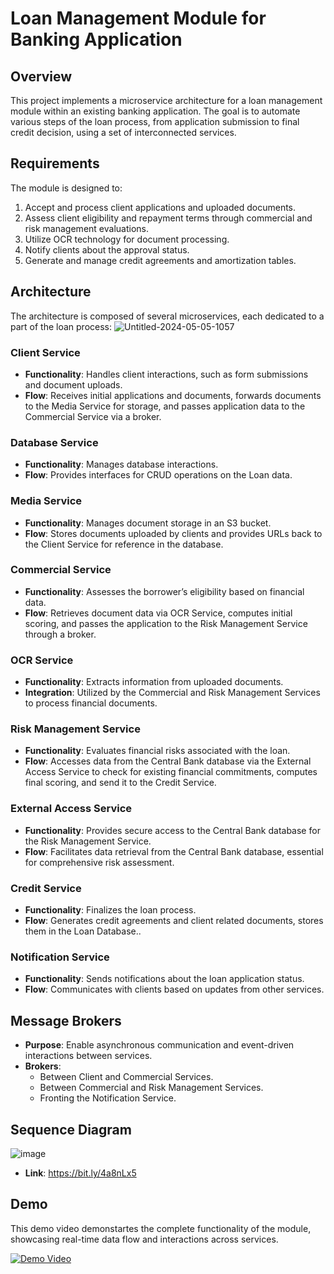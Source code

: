 # Loan Management Module for Banking Application

## Overview
This project implements a microservice architecture for a loan management module within an existing banking application. The goal is to automate various steps of the loan process, from application submission to final credit decision, using a set of interconnected services.

## Requirements
The module is designed to:
1. Accept and process client applications and uploaded documents.
2. Assess client eligibility and repayment terms through commercial and risk management evaluations.
3. Utilize OCR technology for document processing.
4. Notify clients about the approval status.
5. Generate and manage credit agreements and amortization tables.

## Architecture
The architecture is composed of several microservices, each dedicated to a part of the loan process:
![Untitled-2024-05-05-1057](https://github.com/anasch07/Software-Architecture-Loan-Management-Microservices/assets/98924792/fb7b65d0-fe55-4a93-9996-4ef6df6b3722)

### Client Service
- **Functionality**: Handles client interactions, such as form submissions and document uploads.
- **Flow**: Receives initial applications and documents, forwards documents to the Media Service for storage, and passes application data to the Commercial Service via a broker.

### Database Service
- **Functionality**: Manages database interactions.
- **Flow**: Provides interfaces for CRUD operations on the Loan data.

### Media Service
- **Functionality**: Manages document storage in an S3 bucket.
- **Flow**: Stores documents uploaded by clients and provides URLs back to the Client Service for reference in the database.

### Commercial Service
- **Functionality**: Assesses the borrower’s eligibility based on financial data.
- **Flow**: Retrieves document data via OCR Service, computes initial scoring, and passes the application to the Risk Management Service through a broker.

### OCR Service
- **Functionality**: Extracts information from uploaded documents.
- **Integration**: Utilized by the Commercial and Risk Management Services to process financial documents.

### Risk Management Service
- **Functionality**: Evaluates financial risks associated with the loan.
- **Flow**: Accesses data from the Central Bank database via the External Access Service to check for existing financial commitments, computes final scoring, and send it to the Credit Service.

### External Access Service
- **Functionality**: Provides secure access to the Central Bank database for the Risk Management Service.
- **Flow**: Facilitates data retrieval from the Central Bank database, essential for comprehensive risk assessment.

### Credit Service
- **Functionality**: Finalizes the loan process.
- **Flow**: Generates credit agreements and client related documents, stores them in the Loan Database..

### Notification Service
- **Functionality**: Sends notifications about the loan application status.
- **Flow**: Communicates with clients based on updates from other services.

## Message Brokers
- **Purpose**: Enable asynchronous communication and event-driven interactions between services.
- **Brokers**:
  - Between Client and Commercial Services.
  - Between Commercial and Risk Management Services.
  - Fronting the Notification Service.

## Sequence Diagram
![image](https://github.com/anasch07/Software-Architecture-Loan-Management-Microservices/assets/98924792/00c624d5-9c49-481b-adee-8577d4cc478c)
- **Link**: https://bit.ly/4a8nLx5
  

## Demo
This demo video demonstartes the complete functionality of the module, showcasing real-time data flow and interactions across services.


[![Demo Video](http://img.youtube.com/vi/K3jzIABGb20/0.jpg)](https://youtu.be/K3jzIABGb20)


